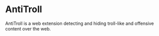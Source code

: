 # AntiTroll

AntiTroll is a web extension detecting and hiding troll-like and offensive content over the web.
